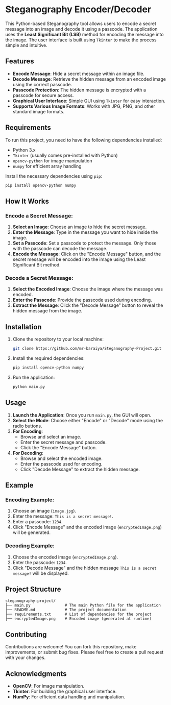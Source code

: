 # Steganography Encoder/Decoder

This Python-based Steganography tool allows users to encode a secret message into an image and decode it using a passcode. The application uses the **Least Significant Bit (LSB)** method for encoding the message into the image. The user interface is built using `Tkinter` to make the process simple and intuitive.

## Features

- **Encode Message**: Hide a secret message within an image file.
- **Decode Message**: Retrieve the hidden message from an encoded image using the correct passcode.
- **Passcode Protection**: The hidden message is encrypted with a passcode for secure access.
- **Graphical User Interface**: Simple GUI using `Tkinter` for easy interaction.
- **Supports Various Image Formats**: Works with JPG, PNG, and other standard image formats.

## Requirements

To run this project, you need to have the following dependencies installed:

- Python 3.x
- `Tkinter` (usually comes pre-installed with Python)
- `opencv-python` for image manipulation
- `numpy` for efficient array handling

Install the necessary dependencies using `pip`:

```bash
pip install opencv-python numpy
```

## How It Works

### Encode a Secret Message:
1. **Select an Image**: Choose an image to hide the secret message.
2. **Enter the Message**: Type in the message you want to hide inside the image.
3. **Set a Passcode**: Set a passcode to protect the message. Only those with the passcode can decode the message.
4. **Encode the Message**: Click on the "Encode Message" button, and the secret message will be encoded into the image using the Least Significant Bit method.

### Decode a Secret Message:
1. **Select the Encoded Image**: Choose the image where the message was encoded.
2. **Enter the Passcode**: Provide the passcode used during encoding.
3. **Extract the Message**: Click the "Decode Message" button to reveal the hidden message from the image.

## Installation

1. Clone the repository to your local machine:
   ```bash
   git clone https://github.com/mr-baraiya/Steganography-Project.git
   ```
2. Install the required dependencies:
   ```bash
   pip install opencv-python numpy
   ```
3. Run the application:
   ```bash
   python main.py
   ```

## Usage

1. **Launch the Application**: Once you run `main.py`, the GUI will open.
2. **Select the Mode**: Choose either "Encode" or "Decode" mode using the radio buttons.
3. **For Encoding**:
   - Browse and select an image.
   - Enter the secret message and passcode.
   - Click the "Encode Message" button.
4. **For Decoding**:
   - Browse and select the encoded image.
   - Enter the passcode used for encoding.
   - Click "Decode Message" to extract the hidden message.

## Example

### Encoding Example:
1. Choose an image (`image.jpg`).
2. Enter the message: `This is a secret message!`.
3. Enter a passcode: `1234`.
4. Click "Encode Message" and the encoded image (`encryptedImage.png`) will be generated.

### Decoding Example:
1. Choose the encoded image (`encryptedImage.png`).
2. Enter the passcode: `1234`.
3. Click "Decode Message" and the hidden message `This is a secret message!` will be displayed.

## Project Structure

```
steganography-project/
├── main.py               # The main Python file for the application
├── README.md             # The project documentation
├── requirements.txt      # List of dependencies for the project
├── encryptedImage.png    # Encoded image (generated at runtime)
```

## Contributing

Contributions are welcome! You can fork this repository, make improvements, or submit bug fixes. Please feel free to create a pull request with your changes.


## Acknowledgments

- **OpenCV**: For image manipulation.
- **Tkinter**: For building the graphical user interface.
- **NumPy**: For efficient data handling and manipulation.
